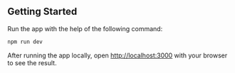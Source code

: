 

## Getting Started

Run the app with the help of the following command:

```bash
npm run dev

```

After running the app locally, open [http://localhost:3000](http://localhost:3000) with your browser to see the result.




